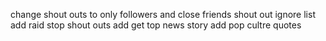 change shout outs to only followers and close friends 
shout out ignore list
add raid stop shout outs
add get top news story 
add pop cultre quotes